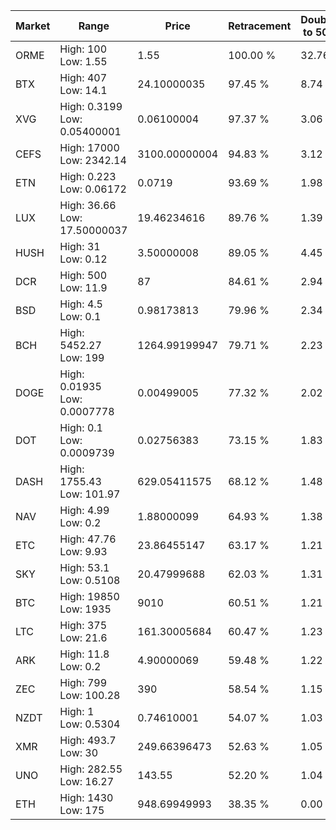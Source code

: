 | Market | Range | Price| Retracement | Doubles to 50% |
| --- | --- | --- | --- | --- |
| ORME | High: 100<br />Low: 1.55 | 1.55 | 100.00 % | 32.76 |
| BTX | High: 407<br />Low: 14.1 | 24.10000035 | 97.45 % | 8.74 |
| XVG | High: 0.3199<br />Low: 0.05400001 | 0.06100004 | 97.37 % | 3.06 |
| CEFS | High: 17000<br />Low: 2342.14 | 3100.00000004 | 94.83 % | 3.12 |
| ETN | High: 0.223<br />Low: 0.06172 | 0.0719 | 93.69 % | 1.98 |
| LUX | High: 36.66<br />Low: 17.50000037 | 19.46234616 | 89.76 % | 1.39 |
| HUSH | High: 31<br />Low: 0.12 | 3.50000008 | 89.05 % | 4.45 |
| DCR | High: 500<br />Low: 11.9 | 87 | 84.61 % | 2.94 |
| BSD | High: 4.5<br />Low: 0.1 | 0.98173813 | 79.96 % | 2.34 |
| BCH | High: 5452.27<br />Low: 199 | 1264.99199947 | 79.71 % | 2.23 |
| DOGE | High: 0.01935<br />Low: 0.0007778 | 0.00499005 | 77.32 % | 2.02 |
| DOT | High: 0.1<br />Low: 0.0009739 | 0.02756383 | 73.15 % | 1.83 |
| DASH | High: 1755.43<br />Low: 101.97 | 629.05411575 | 68.12 % | 1.48 |
| NAV | High: 4.99<br />Low: 0.2 | 1.88000099 | 64.93 % | 1.38 |
| ETC | High: 47.76<br />Low: 9.93 | 23.86455147 | 63.17 % | 1.21 |
| SKY | High: 53.1<br />Low: 0.5108 | 20.47999688 | 62.03 % | 1.31 |
| BTC | High: 19850<br />Low: 1935 | 9010 | 60.51 % | 1.21 |
| LTC | High: 375<br />Low: 21.6 | 161.30005684 | 60.47 % | 1.23 |
| ARK | High: 11.8<br />Low: 0.2 | 4.90000069 | 59.48 % | 1.22 |
| ZEC | High: 799<br />Low: 100.28 | 390 | 58.54 % | 1.15 |
| NZDT | High: 1<br />Low: 0.5304 | 0.74610001 | 54.07 % | 1.03 |
| XMR | High: 493.7<br />Low: 30 | 249.66396473 | 52.63 % | 1.05 |
| UNO | High: 282.55<br />Low: 16.27 | 143.55 | 52.20 % | 1.04 |
| ETH | High: 1430<br />Low: 175 | 948.69949993 | 38.35 % | 0.00 |
